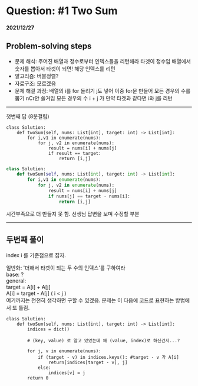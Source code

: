 # Question: #1 Two Sum 
#### 2021/12/27  


## Problem-solving steps
* 문제 해석: 주어진 배열과 정수로부터 인덱스들을 리턴해라 
타겟이 정수임 배열에서 숫자를 뽑아서 타겟이 되면! 해당 인덱스를 리턴
* 알고리즘: 버블정렬?
* 자료구조: 모르겠음
* 문제 해결 과정: 
배열의 i를 for 돌리기
j도 넣어 이중 for문 만들어 모든 경우의 수를 뽑기 nCr안 쓸거임
모든 경우의 수 i + j 가 만약 타겟과 같다면
i와 j를 리턴


---

첫번째 답 (8분걸림)
```python3
class Solution:
    def twoSum(self, nums: List[int], target: int) -> List[int]:
        for i,v1 in enumerate(nums):
            for j, v2 in enumerate(nums):
                result = nums[i] + nums[j]
                if result == target:
                    return [i,j]
```

```python
class Solution:
    def twoSum(self, nums: List[int], target: int) -> List[int]:
        for i,v1 in enumerate(nums):
            for j, v2 in enumerate(nums):
                result = nums[i] + nums[j]
                if nums[j] == target - nums[i]:
                    return [i,j]
```

시간부족으로 더 만들지 못 함. 
선생님 답변을 보며 수정할 부분

---
## 두번째 풀이
index i 를 기준점으로 잡자.  

일반화: '더해서 타겟이 되는 두 수의 인덱스'를 구하여라  
base: ?   
general:  
target = A[i] + A[j]  
A[i] = target - A[j] ( i < j )  
여기까지는 천천히 생각하면 구할 수 있겠음. 문제는 이 다음에 코드로 표현하는 방법에서 또 틀림.  

```python3
class Solution:
    def twoSum(self, nums: List[int], target: int) -> List[int]:
        indices = dict()
        
        # (key, value) 로 알고 있었는데 왜 (value, index)로 하신건지...?
        
        for j, v in enumerate(nums):
            if (target - v) in indices.keys(): #target - v 가 A[i]
                return[indices[target - v], j]
            else:
                indices[v] = j
        return 0
                
```


